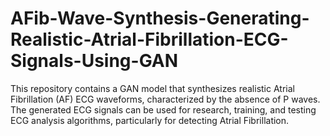 # AFib-Wave-Synthesis-Generating-Realistic-Atrial-Fibrillation-ECG-Signals-Using-GAN
This repository contains a GAN model that synthesizes realistic Atrial Fibrillation (AF) ECG waveforms, characterized by the absence of P waves. The generated ECG signals can be used for research, training, and testing ECG analysis algorithms, particularly for detecting Atrial Fibrillation.
